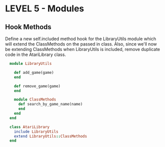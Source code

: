 LEVEL 5 - Modules
=================

Hook Methods
------------

Define a new self.included method hook for the LibraryUtils module which will extend the ClassMethods on the passed in class. Also, since we'll now be extending ClassMethods when LibraryUtils is included, remove duplicate code in the AtariLibrary class.

```ruby
  module LibraryUtils

    def add_game(game)
    end

    def remove_game(game)
    end

    module ClassMethods
      def search_by_game_name(name)
      end
    end
  end

  class AtariLibrary
    include LibraryUtils
    extend LibraryUtils::ClassMethods
  end
```
